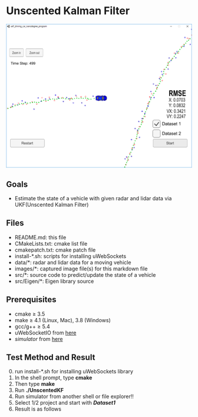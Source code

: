 # **Unscented Kalman Filter**

![simulator result](./images/sim_result.png)

## Goals
* Estimate the state of a vehicle with given radar and lidar data via UKF(Unscented Kalman Filter)

## Files
* README.md: this file
* CMakeLists.txt: cmake list file
* cmakepatch.txt: cmake patch file
* install-*.sh: scripts for installing uWebSockets
* data/*: radar and lidar data for a moving vehicle
* images/*: captured image file(s) for this markdown file
* src/*: source code to predict/update the state of a vehicle
* src/Eigen/*: Eigen library source

## Prerequisites
* cmake &ge; 3.5
* make &ge; 4.1 (Linux, Mac), 3.8 (Windows)
* gcc/g++ &ge; 5.4
* uWebSocketIO from [here](https://github.com/uNetworking/uWebSockets)
* *simulator* from [here](https://github.com/udacity/self-driving-car-sim/releases/)

## Test Method and Result
0. run install-*.sh for installing uWebSockets library
1. In the shell prompt, type **cmake**
2. Then type **make**
3. Run **./UnscentedKF**
4. Run simulator from another shell or file explorer!!
5. Select 1/2 project and start with ***Dataset1***
6. Result is as follows


